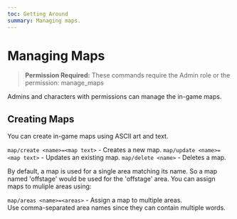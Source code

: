 ```yaml
---
toc: Getting Around
summary: Managing maps.
---
```

# Managing Maps

> **Permission Required:** These commands require the Admin role or the permission: manage\_maps

Admins and characters with permissions can manage the in-game maps.

## Creating Maps

You can create in-game maps using ASCII art and text.

`map/create <name>=<map text>` - Creates a new map.
`map/update <name>=<map text>` - Updates an existing map.
`map/delete <name>` - Deletes a map.

By default, a map is used for a single area matching its name.  So a map named 'offstage' would be used for the 'offstage' area.  You can assign maps to muliple areas using:

`map/areas <name>=<areas>` - Assign a map to multiple areas.  
        Use comma-separated area names since they can contain multiple words.